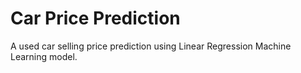 # Car Price Prediction

A used car selling price prediction using Linear Regression Machine Learning model.

